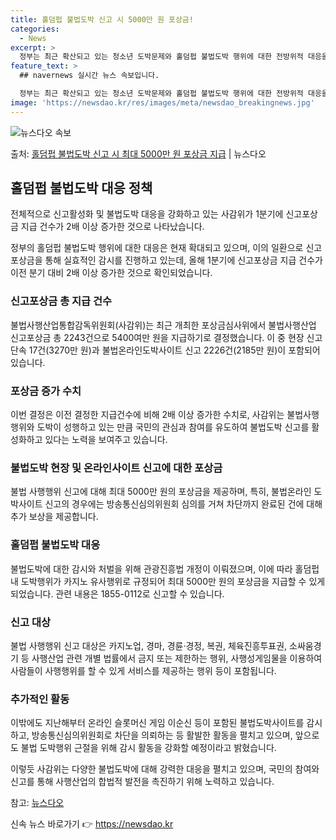 ```yaml
---
title: 홀덤펍 불법도박 신고 시 5000만 원 포상금!
categories:
  - News
excerpt: >
  정부는 최근 확산되고 있는 청소년 도박문제와 홀덤펍 불법도박 행위에 대한 전방위적 대응을 강화하고 있다. 이…
feature_text: >
  ## navernews 실시간 뉴스 속보입니다.

  정부는 최근 확산되고 있는 청소년 도박문제와 홀덤펍 불법도박 행위에 대한 전방위적 대응을 강화하고 있다. 이…
image: 'https://newsdao.kr/res/images/meta/newsdao_breakingnews.jpg'
---
```


![뉴스다오 속보](https://newsdao.kr/res/images/meta/newsdao_breakingnews.jpg)

<p>출처: <a href="https://newsdao.kr/3634" rel="dofollow">홀덤펍 불법도박 신고 시 최대 5000만 원 포상금 지급</a> | 뉴스다오</p>

<h2 data-ke-size="size26">홀덤펍 불법도박 대응 정책</h2>
전체적으로 신고활성화 및 불법도박 대응을 강화하고 있는 사감위가 1분기에 신고포상금 지급 건수가 2배 이상 증가한 것으로 나타났습니다.

<p data-ke-size="size16">정부의 홀덤펍 불법도박 행위에 대한 대응은 현재 확대되고 있으며, 이의 일환으로 신고포상금을 통해 실효적인 감시를 진행하고 있는데, 올해 1분기에 신고포상금 지급 건수가 이전 분기 대비 2배 이상 증가한 것으로 확인되었습니다.</p>

<h3>신고포상금 총 지급 건수</h3>
불법사행산업통합감독위원회(사감위)는 최근 개최한 포상금심사위에서 불법사행산업 신고포상금 총 2243건으로 5400여만 원을 지급하기로 결정했습니다. 이 중 현장 신고 단속 17건(3270만 원)과 불법온라인도박사이트 신고 2226건(2185만 원)이 포함되어 있습니다.

<h3>포상금 증가 수치</h3>
이번 결정은 이전 결정한 지급건수에 비해 2배 이상 증가한 수치로, 사감위는 불법사행행위와 도박이 성행하고 있는 만큼 국민의 관심과 참여를 유도하여 불법도박 신고를 활성화하고 있다는 노력을 보여주고 있습니다.

<h3>불법도박 현장 및 온라인사이트 신고에 대한 포상금</h3>
불법 사행행위 신고에 대해 최대 5000만 원의 포상금을 제공하며, 특히, 불법온라인 도박사이트 신고의 경우에는 방송통신심의위원회 심의를 거쳐 차단까지 완료된 건에 대해 추가 보상을 제공합니다.

<h3>홀덤펍 불법도박 대응</h3>
불법도박에 대한 감시와 처벌을 위해 관광진흥법 개정이 이뤄졌으며, 이에 따라 홀덤펍 내 도박행위가 카지노 유사행위로 규정되어 최대 5000만 원의 포상금을 지급할 수 있게 되었습니다. 관련 내용은 1855-0112로 신고할 수 있습니다.

<h3>신고 대상</h3>
불법 사행행위 신고 대상은 카지노업, 경마, 경륜·경정, 복권, 체육진흥투표권, 소싸움경기 등 사행산업 관련 개별 법률에서 금지 또는 제한하는 행위, 사행성게임물을 이용하여 사람들이 사행행위를 할 수 있게 서비스를 제공하는 행위 등이 포함됩니다.

<h3>추가적인 활동</h3>
이밖에도 지난해부터 온라인 슬롯머신 게임 이순신 등이 포함된 불법도박사이트를 감시하고, 방송통신심의위원회로 차단을 의뢰하는 등 활발한 활동을 펼치고 있으며, 앞으로도 불법 도박행위 근절을 위해 감시 활동을 강화할 예정이라고 밝혔습니다.

이렇듯 사감위는 다양한 불법도박에 대해 강력한 대응을 펼치고 있으며, 국민의 참여와 신고를 통해 사행산업의 합법적 발전을 촉진하기 위해 노력하고 있습니다.

참고: <a href="https://newsdao.kr/3634">뉴스다오</a> 

신속 뉴스 바로가기 👉 <a href="https://newsdao.kr" rel="dofollow">https://newsdao.kr</a>


